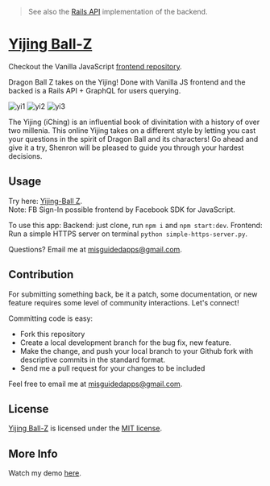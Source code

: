 
> See also the [Rails API](https://github.com/fbohz/yijing-ball-z_backend/) implementation of the backend.

# [Yijing Ball-Z]()

Checkout the Vanilla JavaScript [frontend repository](https://github.com/fbohz/yijing-ball-z_frontend).

Dragon Ball Z takes on the Yijing! Done with Vanilla JS frontend and the backed is a Rails API + GraphQL for users querying.

![yi1](https://user-images.githubusercontent.com/15071636/71361331-6e488500-2571-11ea-830f-cfa903bec36e.GIF)
![yi2](https://user-images.githubusercontent.com/15071636/71360544-0729d100-256f-11ea-8b53-36aa55161f4c.gif)
![yi3](https://user-images.githubusercontent.com/15071636/71361336-70aadf00-2571-11ea-9e92-4851e27d6628.GIF)

The Yijing (iChing) is an influential book of divinitation with a history of over two millenia. This online Yijing takes on a different style by letting you cast your questions in the spirit of Dragon Ball and its characters! Go ahead and give it a try, Shenron will be pleased to guide you through your hardest decisions.

## Usage
Try here: [Yijing-Ball Z](https://yijingballz.herokuapp.com/). <br/>
Note: FB Sign-In possible frontend by Facebook SDK for JavaScript.

To use this app:
Backend: just clone, run `npm i` and `npm start:dev`.
Frontend: Run a simple HTTPS server on terminal `python simple-https-server.py`.

Questions? Email me at misguidedapps@gmail.com.

## Contribution
For submitting something back, be it a patch, some documentation, or new feature requires some level of community interactions. Let's connect!

Committing code is easy:

* Fork this repository
* Create a local development branch for the bug fix, new feature.
* Make the change, and push your local branch to your Github fork with descriptive commits in the standard format.
* Send me a pull request for your changes to be included

 Feel free to email me at misguidedapps@gmail.com.

## License
[Yijing Ball-Z](https://github.com/fbohz/yijing-ball-z-legacy/blob/master/LICENSE.md) is licensed under the [MIT license](http://opensource.org/licenses/MIT).

## More Info
Watch my demo [here](https://youtu.be/F7mGfHanf38).
